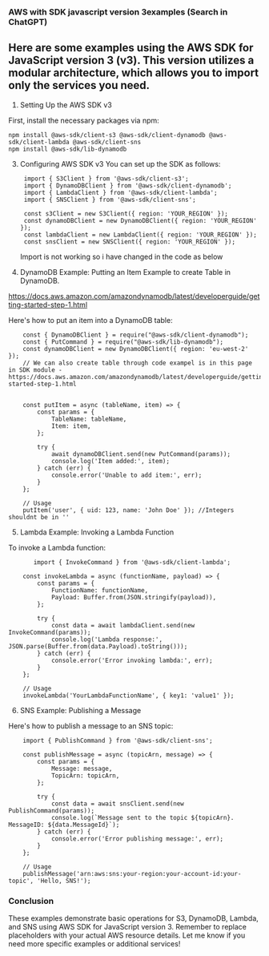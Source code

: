 ### AWS with SDK javascript version 3examples (Search in ChatGPT)
## Here are some examples using the AWS SDK for JavaScript version 3 (v3). This version utilizes a modular architecture, which allows you to import only the services you need.

1. Setting Up the AWS SDK v3

First, install the necessary packages via npm:

    npm install @aws-sdk/client-s3 @aws-sdk/client-dynamodb @aws-sdk/client-lambda @aws-sdk/client-sns
    npm install @aws-sdk/lib-dynamodb

3. Configuring AWS SDK v3
    You can set up the SDK as follows:
   
        import { S3Client } from '@aws-sdk/client-s3';
        import { DynamoDBClient } from '@aws-sdk/client-dynamodb';
        import { LambdaClient } from '@aws-sdk/client-lambda';
        import { SNSClient } from '@aws-sdk/client-sns';
        
        const s3Client = new S3Client({ region: 'YOUR_REGION' });
        const dynamoDBClient = new DynamoDBClient({ region: 'YOUR_REGION' });
        const lambdaClient = new LambdaClient({ region: 'YOUR_REGION' });
        const snsClient = new SNSClient({ region: 'YOUR_REGION' });

   Import is not working so i have changed in the code as below

   
4. DynamoDB Example: Putting an Item
Example to create Table in DynamoDB.

https://docs.aws.amazon.com/amazondynamodb/latest/developerguide/getting-started-step-1.html

Here's how to put an item into a DynamoDB table: 

        const { DynamoDBClient } = require("@aws-sdk/client-dynamodb");
        const { PutCommand } = require("@aws-sdk/lib-dynamodb");
        const dynamoDBClient = new DynamoDBClient({ region: 'eu-west-2' });
        // We can also create table through code exampel is in this page in SDK module - https://docs.aws.amazon.com/amazondynamodb/latest/developerguide/getting-started-step-1.html
        
        
        const putItem = async (tableName, item) => {
            const params = {
                TableName: tableName,
                Item: item,
            };
        
            try {
                await dynamoDBClient.send(new PutCommand(params));
                console.log('Item added:', item);
            } catch (err) {
                console.error('Unable to add item:', err);
            }
        };
        
        // Usage
        putItem('user', { uid: 123, name: 'John Doe' }); //Integers shouldnt be in ''
5. Lambda Example: Invoking a Lambda Function

To invoke a Lambda function:

           import { InvokeCommand } from '@aws-sdk/client-lambda';
        
        const invokeLambda = async (functionName, payload) => {
            const params = {
                FunctionName: functionName,
                Payload: Buffer.from(JSON.stringify(payload)),
            };
        
            try {
                const data = await lambdaClient.send(new InvokeCommand(params));
                console.log('Lambda response:', JSON.parse(Buffer.from(data.Payload).toString()));
            } catch (err) {
                console.error('Error invoking lambda:', err);
            }
        };
        
        // Usage
        invokeLambda('YourLambdaFunctionName', { key1: 'value1' });

6. SNS Example: Publishing a Message

Here's how to publish a message to an SNS topic:        
        
        import { PublishCommand } from '@aws-sdk/client-sns';
        
        const publishMessage = async (topicArn, message) => {
            const params = {
                Message: message,
                TopicArn: topicArn,
            };
        
            try {
                const data = await snsClient.send(new PublishCommand(params));
                console.log(`Message sent to the topic ${topicArn}. MessageID: ${data.MessageId}`);
            } catch (err) {
                console.error('Error publishing message:', err);
            }
        };
        
        // Usage
        publishMessage('arn:aws:sns:your-region:your-account-id:your-topic', 'Hello, SNS!');
        
### Conclusion        
These examples demonstrate basic operations for S3, DynamoDB, Lambda, and SNS using AWS SDK for JavaScript version 3. Remember to replace placeholders with your actual AWS resource details. Let me know if you need more specific examples or additional services!

            
        
